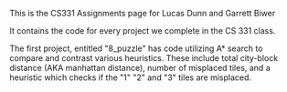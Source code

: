 This is the CS331 Assignments page for Lucas Dunn and Garrett Biwer

It contains the code for every project we complete in the CS 331 class.

The first project, entitled "8_puzzle" has code utilizing A* search to compare and contrast various heuristics. These include total city-block distance (AKA manhattan distance), number of misplaced tiles, and a heuristic which checks if the "1" "2" and "3" tiles are misplaced.
